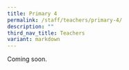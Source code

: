 ```yaml
---
title: Primary 4
permalink: /staff/teachers/primary-4/
description: ""
third_nav_title: Teachers
variant: markdown
---
```

Coming soon.